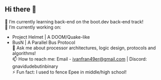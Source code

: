 ## Hi there 👋
🌱 I’m currently learning back-end on the boot.dev back-end track! \
🔭 I’m currently working on:
  - Project Helmet | A DOOM/Quake-like
  - BusN           | A Parallel Bus Protocol \
💬 Ask me about processor architectures, logic design, protocols and algorithms! \
📫 How to reach me: Email - ivanfran49er@gmail.com | Discord: gnavidudebutinbinary \
⚡ Fun fact: I used to fence Epee in middle/high school!
